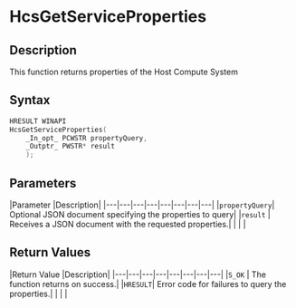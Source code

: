 # HcsGetServiceProperties

## Description

This function returns properties of the Host Compute System

## Syntax

```cpp
HRESULT WINAPI
HcsGetServiceProperties(
    _In_opt_ PCWSTR propertyQuery,
    _Outptr_ PWSTR* result
    );
```

## Parameters

|Parameter     |Description|
|---|---|---|---|---|---|---|---|
|`propertyQuery`| Optional JSON document specifying the properties to query|
|`result` | Receives a JSON document with the requested properties.|
|    |    |

## Return Values

|Return Value     |Description|
|---|---|---|---|---|---|---|---|
|`S_OK` | The function returns on success.|
|`HRESULT`| Error code for failures to query the properties.|
|    |    |
